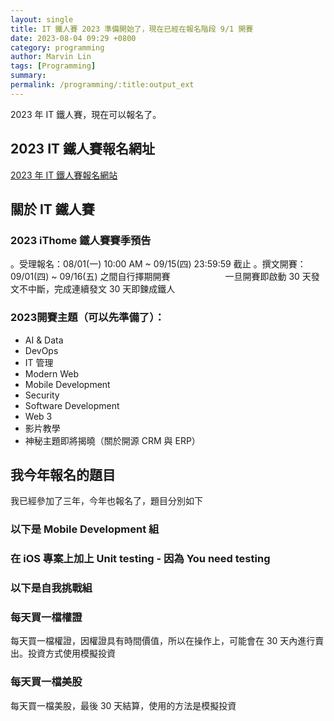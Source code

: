 ```yaml
---
layout: single
title: IT 鐵人賽 2023 準備開始了，現在已經在報名階段 9/1 開賽
date: 2023-08-04 09:29 +0800
category: programming
author: Marvin Lin
tags: [Programming]
summary: 
permalink: /programming/:title:output_ext
---
```


2023 年 IT 鐵人賽，現在可以報名了。

## 2023 IT 鐵人賽報名網址

[2023 年 IT 鐵人賽報名網站](https://ithelp.ithome.com.tw/2023ironman/event)

## 關於 IT 鐵人賽

### 2023 iThome 鐵人賽賽季預告
。受理報名：08/01(一) 10:00 AM ~ 09/15(四) 23:59:59 截止
。撰文開賽：09/01(四) ~ 09/16(五) 之間自行擇期開賽
　　　　　　一旦開賽即啟動 30 天發文不中斷，完成連續發文 30 天即鍊成鐵人

### 2023開賽主題（可以先準備了）：
- AI & Data
- DevOps
- IT 管理
- Modern Web
- Mobile Development
- Security
- Software Development
- Web 3
- 影片教學
- 神秘主題即將揭曉（關於開源 CRM 與 ERP）

## 我今年報名的題目

我已經參加了三年，今年也報名了，題目分別如下

### 以下是 Mobile Development 組

### 在 iOS 專案上加上 Unit testing - 因為 You need testing

### 以下是自我挑戰組

### 每天買一檔權證
每天買一檔權證，因權證具有時間價值，所以在操作上，可能會在 30 天內進行賣出。投資方式使用模擬投資

### 每天買一檔美股
每天買一檔美股，最後 30 天結算，使用的方法是模擬投資